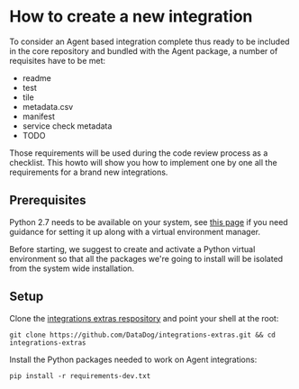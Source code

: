 # How to create a new integration

To consider an Agent based integration complete thus ready to be included in the
core repository and bundled with the Agent package, a number of requisites have
to be met:

* readme
* test
* tile
* metadata.csv
* manifest
* service check metadata
* TODO

Those requirements will be used during the code review process as a checklist.
This howto will show you how to implement one by one all the requirements for a
brand new integrations.

## Prerequisites

Python 2.7 needs to be available on your system, see [this page](python.md) if
you need guidance for setting it up along with a virtual environment manager.

Before starting, we suggest to create and activate a Python virtual environment
so that all the packages we're going to install will be isolated from the system
wide installation.

## Setup

Clone the [integrations extras respository](https://github.com/DataDog/integrations-extras)
and point your shell at the root:

```
git clone https://github.com/DataDog/integrations-extras.git && cd integrations-extras
```

Install the Python packages needed to work on Agent integrations:

```
pip install -r requirements-dev.txt
```
